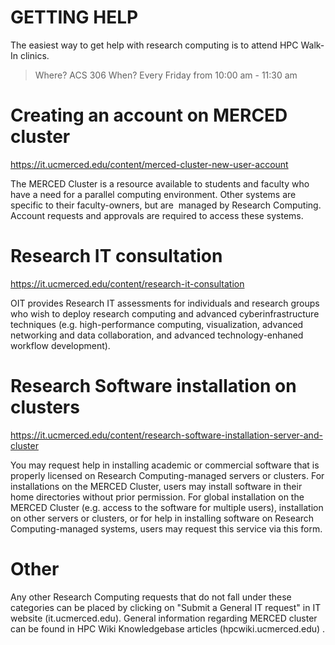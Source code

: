 # GETTING HELP

The easiest way to get help with research computing is to attend HPC Walk-In clinics.
>  Where?
ACS 306
> When?
Every Friday from 10:00 am - 11:30 am


# Creating an account on MERCED cluster 

https://it.ucmerced.edu/content/merced-cluster-new-user-account

The MERCED Cluster is a resource available to students and faculty who have a
need for a parallel computing environment. Other systems are specific to their
faculty-owners, but are  managed by Research Computing. Account requests and
approvals are required to access these systems.

# Research IT consultation 

https://it.ucmerced.edu/content/research-it-consultation

OIT provides Research IT assessments for individuals and research groups who
wish to deploy research computing and advanced cyberinfrastructure techniques
(e.g. high-performance computing, visualization, advanced networking and data
collaboration, and advanced technology-enhaned workflow development).


# Research Software installation on clusters

https://it.ucmerced.edu/content/research-software-installation-server-and-cluster

You may request help in installing academic or commercial software that is
properly licensed on Research Computing-managed servers or clusters. For
installations on the MERCED Cluster, users may install software in their home
directories without prior permission. For global installation on the MERCED
Cluster (e.g. access to the software for multiple users), installation on other
servers or clusters, or for help in installing software on Research
Computing-managed systems, users may request this service via this form.

# Other

Any other Research Computing requests that do not fall under these categories
can be placed by clicking on "Submit a General IT request" in IT website
(it.ucmerced.edu). General information regarding MERCED cluster can be found
in HPC Wiki Knowledgebase articles (hpcwiki.ucmerced.edu) .


